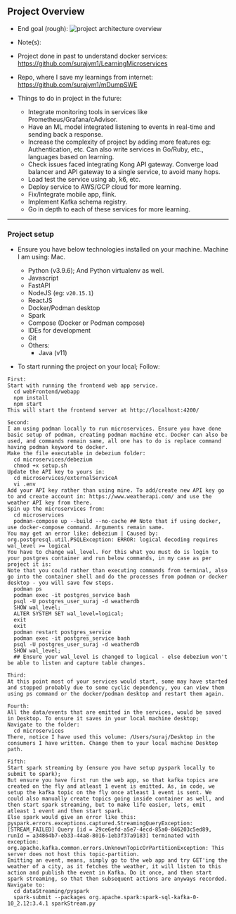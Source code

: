 ## Project Overview

- End goal (rough):
![project architecture overview](https://github.com/surajvm1/learningSWE/blob/dev/feat1/imgs_for_readme_reference/e2eDevProj.drawio.png)

- Note(s): 
- Project done in past to understand docker services: https://github.com/surajvm1/LearningMicroservices
- Repo, where I save my learnings from internet: https://github.com/surajvm1/mDumpSWE

- Things to do in project in the future: 
  - Integrate monitoring tools in services like Prometheus/Grafana/cAdvisor. 
  - Have an ML model integrated listening to events in real-time and sending back a response. 
  - Increase the complexity of project by adding more features eg: Authentication, etc. Can also write services in Go/Ruby, etc., languages based on learning. 
  - Check issues faced integrating Kong API gateway. Converge load balancer and API gateway to a single service, to avoid many hops. 
  - Load test the service using ab, k6, etc. 
  - Deploy service to AWS/GCP cloud for more learning. 
  - Fix/Integrate mobile app, flink. 
  - Implement Kafka schema registry. 
  - Go in depth to each of these services for more learning. 

----------------------------------------

### Project setup

- Ensure you have below technologies installed on your machine. Machine I am using: Mac. 
  - Python (v3.9.6); And Python virtualenv as well.  
  - Javascript
  - FastAPI
  - NodeJS (eg: `v20.15.1`)
  - ReactJS 
  - Docker/Podman desktop
  - Spark 
  - Compose (Docker or Podman compose)
  - IDEs for development
  - Git 
  - Others:
    - Java (v11)

- To start running the project on your local; Follow: 

```
First:
Start with running the frontend web app service. 
  cd webFrontend/webapp
  npm install 
  npm start
This will start the frontend server at http://localhost:4200/

Second:
I am using podman locally to run microservices. Ensure you have done basic setup of podman, creating podman machine etc. Docker can also be used, and commands remain same, all one has to do is replace command having podman keyword to docker. 
Make the file executable in debezium folder: 
  cd microservices/debezium
  chmod +x setup.sh
Update the API key to yours in: 
  cd microservices/externalServiceA
  vi .env 
Add your API key rather than using mine. To add/create new API key go to and create account in: https://www.weatherapi.com/ and use the weather API key from there. 
Spin up the microservices from: 
  cd microservices
  podman-compose up --build --no-cache ## Note that if using docker, use docker-compose command. Arguments remain same. 
You may get an error like: debezium | Caused by: org.postgresql.util.PSQLException: ERROR: logical decoding requires wal_level >= logical
You have to change wal_level. For this what you must do is login to your postgres container and run below commands, in my case as per project it is: 
Note that you could rather than executing commands from terminal, also go into the container shell and do the processes from podman or docker desktop - you will save few steps. 
  podman ps
  podman exec -it postgres_service bash 
  psql -U postgres_user_suraj -d weatherdb
  SHOW wal_level;
  ALTER SYSTEM SET wal_level=logical;
  exit
  exit
  podman restart postgres_service
  podman exec -it postgres_service bash 
  psql -U postgres_user_suraj -d weatherdb
  SHOW wal_level;
  ## Ensure your wal_level is changed to logical - else debezium won't be able to listen and capture table changes.

Third: 
At this point most of your services would start, some may have started and stopped probably due to some cyclic dependency, you can view them using ps command or the docker/podman desktop and restart them again. 

Fourth: 
All the data/events that are emitted in the services, would be saved in Desktop. To ensure it saves in your local machine desktop; 
Navigate to the folder: 
  cd microservices
There, notice I have used this volume: /Users/suraj/Desktop in the consumers I have written. Change them to your local machine Desktop path. 

Fifth: 
Start spark streaming by (ensure you have setup pyspark locally to submit to spark); 
But ensure you have first run the web app, so that kafka topics are created on the fly and atleast 1 event is emitted. As, in code, we setup the kafka topic on the fly once atleast 1 event is sent. We could also manually create topics going inside container as well, and then start spark streaming, but to make life easier, lets, emit atleast 1 event and then start spark.
Else spark would give an error like this: pyspark.errors.exceptions.captured.StreamingQueryException: [STREAM_FAILED] Query [id = 29ce6efd-a5e7-4ecd-85a0-846203c5ed89, runId = a34864b7-eb33-44a8-8016-1eb3f37a9183] terminated with exception: org.apache.kafka.common.errors.UnknownTopicOrPartitionException: This server does not host this topic-partition.
Emitting an event, means, simply go to the web app and try GET'ing the weather of a city, as it fetches the weather, it will listen to this action and publish the event in Kafka. Do it once, and then start spark streaming, so that then subsequent actions are anyways recorded.
Navigate to: 
  cd dataStreaming/pyspark
  spark-submit --packages org.apache.spark:spark-sql-kafka-0-10_2.12:3.4.1 sparkStream.py
```

